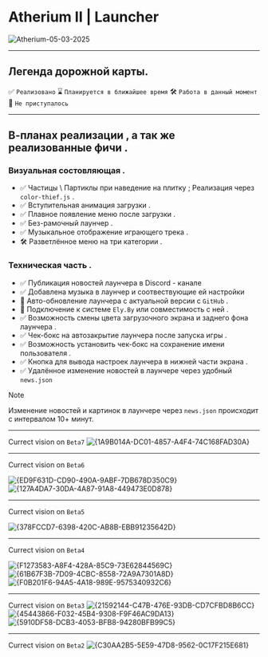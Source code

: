 # Atherium II | Launcher
![Atherium-05-03-2025](https://github.com/user-attachments/assets/a9a268ee-2e4e-4275-8036-35f2e48fa906)

__________________

## Легенда дорожной карты.
✅ ` Реализовано `
⌛ ` Планируется в ближайшее время `
🛠️ ` Работа в данный момент `
🛑 ` Не приступалось `

_____________

## В-планах реализации , а так же реализованные фичи .
### Визуальная состовляющая .
- ✅ Частицы \ Партиклы при наведение на плитку ; Реализация через ` color-thief.js ` .
- ✅ Вступительная анимация загрузки .
- ✅ Плавное появление меню после загрузки .
- ✅ Без-рамочный лаунчер .
- ✅ Музыкальное отображение играющего трека .
- 🛠️ Разветлённое меню на три категории .

### Техническая часть .
- ✅ Публикация новостей лаунчера в Discord - канале
- ✅ Добавлена музыка в лаунчер и соотвествующие ей настройки
- 🛑 Авто-обновление лаунчера с актуальной версии с ` GitHub ` .
- 🛑 Подключение к системе ` Ely.By ` или совместимость с ней .
- ✅ Возможность смены цвета загрузочного экрана и заднего фона лаунчера .
- ✅ Чек-бокс на автозакрытие лаунчера после запуска игры .
- ✅ Возможность установить чек-бокс на сохранение имени пользователя .
- ✅ Кнопка для вывода настроек лаунчера в нижней части экрана .
- ✅ Удалённое изменение новостей в лаунчере через удобный ` news.json `
> [!NOTE]
> Изменение новостей и картинок в лаунчере через `news.json` происходит с интервалом 10+ минут.
______________
Currect vision on `Beta7`
![{1A9B014A-DC01-4857-A4F4-74C168FAD30A}](https://github.com/user-attachments/assets/ffd6ea40-e624-4da7-8456-07553255ceea)


______________
Currect vision on `Beta6`

![{ED9F631D-CD90-490A-9ABF-7DB678D350C9}](https://github.com/user-attachments/assets/b0423e7f-de8e-4d52-b191-aaeac977b3f4)
![{127A4DA7-30DA-4A87-91A8-449473E0D878}](https://github.com/user-attachments/assets/e924d550-94aa-46e4-b929-d5006cd3b058)



__________
Currect vision on `Beta5`

![{378FCCD7-6398-420C-AB8B-EBB91235642D}](https://github.com/user-attachments/assets/ac0513d7-61ef-4c57-9441-97a29c069674)


__________
Currect vision on `Beta4`

![{F1273583-A8F4-428A-85C9-73E62844569C}](https://github.com/user-attachments/assets/98e2d625-cb6c-49b6-baf5-943ef3e8e74d)
![{61B67F3B-7D09-4CBC-8558-72A9A7301A8D}](https://github.com/user-attachments/assets/0736126b-8192-4e15-a4ee-297afd3b2b53)
![{F0B201F6-94A5-4A18-989E-9575340932C6}](https://github.com/user-attachments/assets/f32a0a82-5e25-4d32-a659-a0fa31282e51)


_________

Currect vision on `Beta3`
![{21592144-C47B-476E-93DB-CD7CFBD8B6CC}](https://github.com/user-attachments/assets/8f1b8052-fd47-4a49-8aa4-f3169d5f383f)
![{45443866-F032-45B4-9308-F9F46AC9DA13}](https://github.com/user-attachments/assets/fbc2e657-ac95-4362-86cf-5402fd0828c7)
![{5910DF58-DCB3-4053-BFB8-94280BFB99C5}](https://github.com/user-attachments/assets/16010a89-5e1a-48b3-a1c1-5d71ad2f3ed6)


______

Currect vision on `Beta2`
![{C30AA2B5-5E59-47D8-9562-0C17F215E681}](https://github.com/user-attachments/assets/d20c0c08-7e98-4a3f-a56f-469f5b6a008d)

